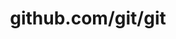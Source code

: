---
layout: post
title: github.com/git/git
categories: link
tags: [انگلیسی, گیت‌هاب, برنامه‌نویسی]
---